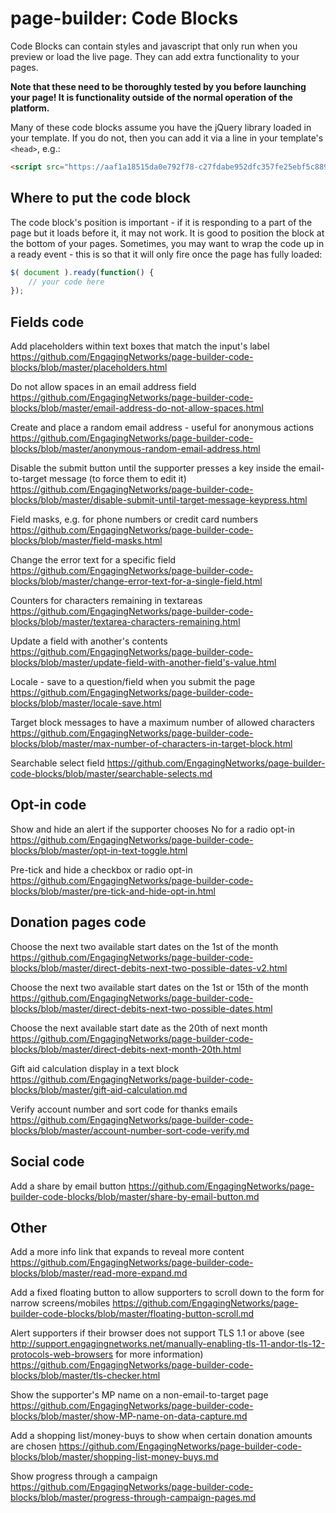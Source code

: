 # page-builder: Code Blocks

Code Blocks can contain styles and javascript that only run when you preview or load the live page. They can add extra functionality to your pages.

**Note that these need to be thoroughly tested by you before launching your page! It is functionality outside of the normal operation of the platform.**

Many of these code blocks assume you have the jQuery library loaded in your template. If you do not, then you can add it via a line in your template's `<head>`, e.g.:
  
```html
<script src="https://aaf1a18515da0e792f78-c27fdabe952dfc357fe25ebf5c8897ee.ssl.cf5.rackcdn.com/1/jQuery-v3.6.0.js?v=1645177557000"></script>
```
## Where to put the code block
The code block's position is important - if it is responding to a part of the page but it loads before it, it may not work. It is good to position the block at the bottom of your pages. Sometimes, you may want to wrap the code up in a ready event - this is so that it will only fire once the page has fully loaded:

```javascript
$( document ).ready(function() {
    // your code here
});
```

## Fields code

Add placeholders within text boxes that match the input's label
https://github.com/EngagingNetworks/page-builder-code-blocks/blob/master/placeholders.html

Do not allow spaces in an email address field
https://github.com/EngagingNetworks/page-builder-code-blocks/blob/master/email-address-do-not-allow-spaces.html

Create and place a random email address - useful for anonymous actions
https://github.com/EngagingNetworks/page-builder-code-blocks/blob/master/anonymous-random-email-address.html

Disable the submit button until the supporter presses a key inside the email-to-target message (to force them to edit it)
https://github.com/EngagingNetworks/page-builder-code-blocks/blob/master/disable-submit-until-target-message-keypress.html

Field masks, e.g. for phone numbers or credit card numbers
https://github.com/EngagingNetworks/page-builder-code-blocks/blob/master/field-masks.html

Change the error text for a specific field
https://github.com/EngagingNetworks/page-builder-code-blocks/blob/master/change-error-text-for-a-single-field.html

Counters for characters remaining in textareas
https://github.com/EngagingNetworks/page-builder-code-blocks/blob/master/textarea-characters-remaining.html

Update a field with another's contents
https://github.com/EngagingNetworks/page-builder-code-blocks/blob/master/update-field-with-another-field's-value.html

Locale - save to a question/field when you submit the page
https://github.com/EngagingNetworks/page-builder-code-blocks/blob/master/locale-save.html

Target block messages to have a maximum number of allowed characters
https://github.com/EngagingNetworks/page-builder-code-blocks/blob/master/max-number-of-characters-in-target-block.html

Searchable select field
https://github.com/EngagingNetworks/page-builder-code-blocks/blob/master/searchable-selects.md

## Opt-in code

Show and hide an alert if the supporter chooses No for a radio opt-in
https://github.com/EngagingNetworks/page-builder-code-blocks/blob/master/opt-in-text-toggle.html

Pre-tick and hide a checkbox or radio opt-in
https://github.com/EngagingNetworks/page-builder-code-blocks/blob/master/pre-tick-and-hide-opt-in.html

## Donation pages code

Choose the next two available start dates on the 1st of the month
https://github.com/EngagingNetworks/page-builder-code-blocks/blob/master/direct-debits-next-two-possible-dates-v2.html

Choose the next two available start dates on the 1st or 15th of the month
https://github.com/EngagingNetworks/page-builder-code-blocks/blob/master/direct-debits-next-two-possible-dates.html

Choose the next available start date as the 20th of next month
https://github.com/EngagingNetworks/page-builder-code-blocks/blob/master/direct-debits-next-month-20th.html

Gift aid calculation display in a text block
https://github.com/EngagingNetworks/page-builder-code-blocks/blob/master/gift-aid-calculation.md

Verify account number and sort code for thanks emails
https://github.com/EngagingNetworks/page-builder-code-blocks/blob/master/account-number-sort-code-verify.md

## Social code

Add a share by email button
https://github.com/EngagingNetworks/page-builder-code-blocks/blob/master/share-by-email-button.md

## Other

Add a more info link that expands to reveal more content
https://github.com/EngagingNetworks/page-builder-code-blocks/blob/master/read-more-expand.md

Add a fixed floating button to allow supporters to scroll down to the form for narrow screens/mobiles
https://github.com/EngagingNetworks/page-builder-code-blocks/blob/master/floating-button-scroll.md

Alert supporters if their browser does not support TLS 1.1 or above (see http://support.engagingnetworks.net/manually-enabling-tls-11-andor-tls-12-protocols-web-browsers for more information)
https://github.com/EngagingNetworks/page-builder-code-blocks/blob/master/tls-checker.html

Show the supporter's MP name on a non-email-to-target page
https://github.com/EngagingNetworks/page-builder-code-blocks/blob/master/show-MP-name-on-data-capture.md

Add a shopping list/money-buys to show when certain donation amounts are chosen
https://github.com/EngagingNetworks/page-builder-code-blocks/blob/master/shopping-list-money-buys.md

Show progress through a campaign
https://github.com/EngagingNetworks/page-builder-code-blocks/blob/master/progress-through-campaign-pages.md
